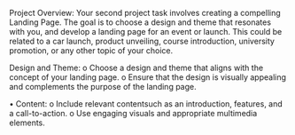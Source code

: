Project Overview:
Your second project task involves creating a compelling Landing Page. The goal is to choose a
design and theme that resonates with you, and develop a landing page for an event or launch.
This could be related to a car launch, product unveiling, course introduction, university
promotion, or any other topic of your choice.

Design and Theme:
o Choose a design and theme that aligns with the concept of your landing page.
o Ensure that the design is visually appealing and complements the purpose of
the landing page.

• Content:
o Include relevant contentsuch as an introduction, features, and a call-to-action.
o Use engaging visuals and appropriate multimedia elements.

